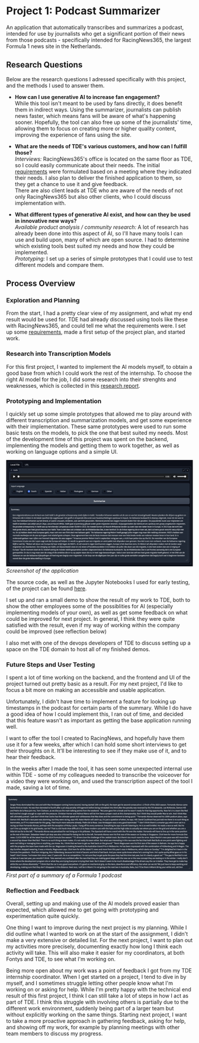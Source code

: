 # Project 1: Podcast Summarizer
An application that automatically transcribes and summarizes a podcast, intended for use by journalists who get a significant portion of their news from those podcasts - specifically intended for RacingNews365, the largest Formula 1 news site in the Netherlands.

## Research Questions
Below are the research questions I adressed specifically with this project, and the methods I used to answer them.

- **How can I use generative AI to increase fan engagement?**  
While this tool isn't meant to be used by fans directly, it does benefit them in indirect ways. Using the summarizer, journalists can publish news faster, which means fans will be aware of what's happening sooner. Hopefully, the tool can also free up some of the journalists' time, allowing them to focus on creating more or higher quality content, improving the experience of fans using the site.

- **What are the needs of TDE's various customers, and how can I fulfill those?**  
_Interviews:_ RacingNews365's office is located on the same floor as TDE, so I could easily communicate about their needs. The initial [requirements](/Project_1/Requirements.md) were formulated based on a meeting where they indicated their needs. I also plan to deliver the finished application to them, so they get a chance to use it and give feedback.  
There are also client leads at TDE who are aware of the needs of not only RacingNews365 but also other clients, who I could discuss implementation with.

- **What different types of generative AI exist, and how can they be used in innovative new ways?**  
_Available product analysis / community research:_ A lot of research has already been done into this aspect of AI, so I'll have many tools I can use and build upon, many of which are open source. I had to determine which existing tools best suited my needs and how they could be implemented.  
_Prototyping:_ I set up a series of simple prototypes that I could use to test different models and compare them.

## Process Overview

### Exploration and Planning
From the start, I had a pretty clear view of my assignment, and what my end result would be used for. TDE had already discussed using tools like these with RacingNews365, and could tell me what the requirements were. I set up some [requirements](/Project_1/Requirements.md), made a first setup of the project plan, and started work.

### Research into Transcription Models
For this first project, I wanted to implement the AI models myself, to obtain a good base from which I could work the rest of the internship. To choose the right AI model for the job, I did some research into their strenghts and weaknesses, which is collected in this [research report](/Project_1/AI_Model_Research.md).

### Prototyping and Implementation
I quickly set up some simple prototypes that allowed me to play around with different transcription and summarization models, and get some experience with their implementation. These same prototypes were used to run some basic tests on the models, to pick the one that best suited my needs. Most of the development time of this project was spent on the backend, implementing the models and getting them to work together, as well as working on language options and a simple UI.

![Application Screenshot](Images/Screenshot1.png)  
_Screenshot of the application_

The source code, as well as the Jupyter Notebooks I used for early testing, of the project can be found [here](https://github.com/RikJansenTU/PodcastSummarizer).

I set up and ran a small demo to show the result of my work to TDE, both to show the other employees some of the possiblities for AI (especially implementing models of your own), as well as get some feedback on what could be improved for next project. In general, I think they were quite satisfied with the result, even if my way of working within the company could be improved (see reflection below)

I also met with one of the devops developers of TDE to discuss setting up a space on the TDE domain to host all of my finished demos.

### Future Steps and User Testing
I spent a lot of time working on the backend, and the frontend and UI of the project turned out pretty basic as a result. For my next project, I'd like to focus a bit more on making an accessible and usable application.

Unfortunately, I didn't have time to implement a feature for looking up timestamps in the podcast for certain parts of the summary. While I do have a good idea of how I could implement this, I ran out of time, and decided that this feature wasn't as important as getting the base application running well.

I want to offer the tool I created to RacingNews, and hopefully have them use it for a few weeks, after which I can hold some short interviews to get their throughts on it. It'll be interesting to see if they make use of it, and to hear their feedback.

In the weeks after I made the tool, it has seen some unexpected internal use within TDE - some of my colleagues needed to transcribe the voiceover for a video they were working on, and used the transcription aspect of the tool I made, saving a lot of time.

![Summary](Images/Screenshot2.png)  
_First part of a summary of a Formula 1 podcast_

### Reflection and Feedback
Overall, setting up and making use of the AI models proved easier than expected, which allowed me to get going with prototyping and experimentation quite quickly. 

One thing I want to improve during the next project is my planning. While I did outline what I wanted to work on at the start of the assignment, I didn't make a very extensive or detailed list. For the next project, I want to plan out my activities more precisely, documenting exactly how long I think each activity will take. This will also make it easier for my coordinators, at both Fontys and TDE, to see what I'm working on.

Being more open about my work was a point of feedback I got from my TDE internship coordinator. When I get started on a project, I tend to dive in by myself, and I sometimes struggle letting other people know what I'm working on or asking for help. While I'm pretty happy with the technical end result of this first project, I think I can still take a lot of steps in how I act as part of TDE.
I think this struggle with involving others is partially due to the different work environment, suddenly being part of a larger team but without explicitly working on the same things. Starting next project, I want to take a more proactive approach in gathering feedback, asking for help, and showing off my work, for example by planning meetings with other team members to discuss my progress.
